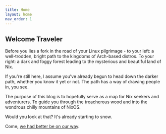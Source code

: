 ```yaml
---
title: Home
layout: home
nav_order: 1
---
```



## Welcome Traveler

Before you lies a fork in the road of your Linux pilgrimage - to your left: a well-trodden, bright path to the kingdoms of Arch-based distros. To your right: a dark and foggy forest leading to the mysterious and beautiful land of Nix.

If you're still here, I assume you've already begun to head down the darker path, whether you know it yet or not. The path has a way of drawing people in, you see.

The purpose of this blog is to hopefully serve as a map for Nix seekers and adventurers. To guide you through the treacherous wood and into the wondrous chilly mountains of NixOS.

Would you look at that? It's already starting to snow. 

Come, [we had better be on our way].

[we had better be on our way]: https://auricviolet.github.io/docs/Installation.html
